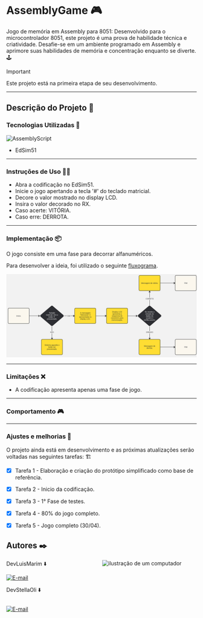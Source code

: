 # AssemblyGame 🎮

Jogo de memória em Assembly para 8051: Desenvolvido para o microcontrolador 8051, este projeto é uma prova de habilidade técnica e criatividade. Desafie-se em um ambiente programado em Assembly e aprimore suas habilidades de memória e concentração enquanto se diverte. 🕹️

> [!IMPORTANT]
> Este projeto está na primeira etapa de seu desenvolvimento.

---

## Descrição do Projeto 📑

### Tecnologias Utilizadas 🎯 

![AssemblyScript](https://img.shields.io/badge/assembly%20script-%23000000.svg?style=for-the-badge&logo=assemblyscript&logoColor=white)

- EdSim51

---

### Instruções de Uso ✍🏻

- Abra a codificação no EdSim51. 
- Inicie o jogo apertando a tecla '#' do teclado matricial.
- Decore o valor mostrado no display LCD.
- Insira o valor decorado no RX.
- Caso acerte: VITÓRIA.
- Caso erre: DERROTA.

---
### Implementação 📦

O jogo consiste em uma fase para decorrar alfanuméricos. 

Para desenvolver a ideia, foi utilizado o seguinte [fluxograma](https://github.com/LuiisMarim/GameInAssembly/blob/main/img/Fluxograma%20-%20GameInAssembly.jpg).


  <img src="https://github.com/LuiisMarim/GameInAssembly/blob/main/img/Fluxograma%20-%20GameInAssembly.jpg" alt="ckt" width="800" />
  


---

### Limitações ❌

- A codificação apresenta apenas uma fase de jogo. 

---
### Comportamento 🎮

---

### Ajustes e melhorias 🚧

O projeto ainda está em desenvolvimento e as próximas atualizações serão voltadas nas seguintes tarefas: 🏗️

- [x] Tarefa 1 - Elaboração e criação do protótipo simplificado como base de referência.
- [x] Tarefa 2 - Inicio da codificação. 
- [x] Tarefa 3 - 1° Fase de testes.
- [x] Tarefa 4 - 80% do jogo completo.
- [x] Tarefa 5 - Jogo completo (30/04). 


## Autores ✒️  
<img src="https://raw.githubusercontent.com/MicaelliMedeiros/micaellimedeiros/master/image/computer-illustration.png" alt="ilustração de um computador" min-width="400px" max-width="250px" width="250px" align="right">


DevLuisMarim ⬇️ <div style="display:
 inline-block">[![E-mail](https://img.shields.io/badge/GitHub-181717.svg?style=for-the-badge&logo=GitHub&logoColor=white)](https://github.com/LuiisMarim)

DevStellaOli ⬇️ <div style="display: inline-block">
  
[![E-mail](https://img.shields.io/badge/GitHub-181717.svg?style=for-the-badge&logo=GitHub&logoColor=white)](https://github.com/StellaOli)


